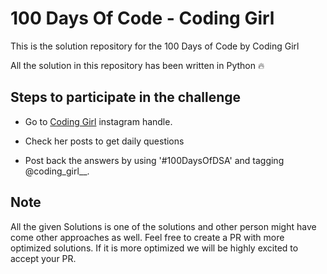 # 100 Days Of Code - Coding Girl

This is the solution repository for the 100 Days of Code by Coding Girl

All the solution in this repository has been written in Python 🔥

## Steps to participate in the challenge

- Go to [Coding Girl](https://www.instagram.com/coding_girl__/) instagram handle.

- Check her posts to get daily questions

- Post back the answers by using '#100DaysOfDSA' and tagging @coding_girl__.

## Note

All the given Solutions is one of the solutions and other person might have come other approaches as well. Feel free to create a PR with more optimized solutions. If it is more optimized we will be highly excited to accept your PR.

